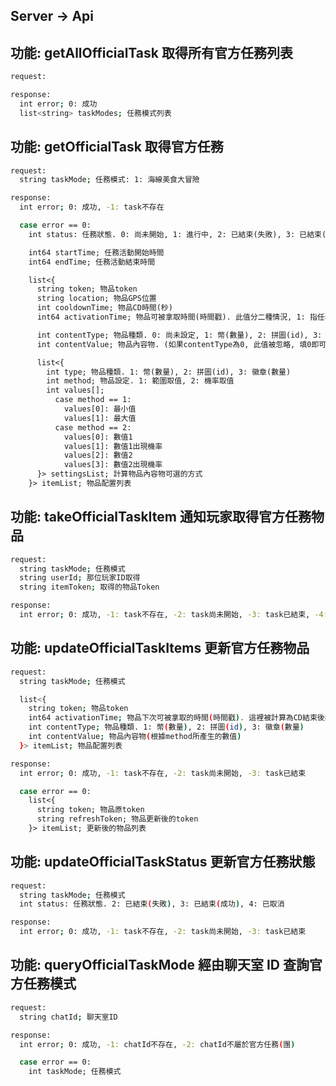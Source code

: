 ## Server -> Api

## 功能: getAllOfficialTask 取得所有官方任務列表

```bash
request:
```

```bash
response:
  int error; 0: 成功
  list<string> taskModes; 任務模式列表
```

## 功能: getOfficialTask 取得官方任務

```bash
request:
  string taskMode; 任務模式: 1: 海線美食大冒險
```

```bash
response:
  int error; 0: 成功, -1: task不存在

  case error == 0:
    int status: 任務狀態. 0: 尚未開始, 1: 進行中, 2: 已結束(失敗), 3: 已結束(成功), 4: 已取消

    int64 startTime; 任務活動開始時間
    int64 endTime; 任務活動結束時間

    list<{
      string token; 物品token
      string location; 物品GPS位置
      int cooldownTime; 物品CD時間(秒)
      int64 activationTime; 物品可被拿取時間(時間戳). 此值分二種情況, 1: 指任務開始後, 首次出現的時間. 2: 被拿取後, CD結束後的時間

      int contentType; 物品種類. 0: 尚未設定, 1: 幣(數量), 2: 拼圖(id), 3: 徽章(數量)
      int contentValue; 物品內容物. (如果contentType為0, 此值被忽略, 填0即可)

      list<{
        int type; 物品種類. 1: 幣(數量), 2: 拼圖(id), 3: 徽章(數量)
        int method; 物品設定. 1: 範圍取值, 2: 機率取值
        int values[];
          case method == 1:
            values[0]: 最小值
            values[1]: 最大值
          case method == 2:
            values[0]: 數值1
            values[1]: 數值1出現機率
            values[2]: 數值2
            values[3]: 數值2出現機率
      }> settingsList; 計算物品內容物可選的方式
    }> itemList; 物品配置列表
```

## 功能: takeOfficialTaskItem 通知玩家取得官方任務物品

```bash
request:
  string taskMode; 任務模式
  string userId; 那位玩家ID取得
  string itemToken; 取得的物品Token
```

```bash
response:
  int error; 0: 成功, -1: task不存在, -2: task尚未開始, -3: task已結束, -4: 物品token無效, -5: 物品不可取(如CD期間)
```

## 功能: updateOfficialTaskItems 更新官方任務物品

```bash
request:
  string taskMode; 任務模式

  list<{
    string token; 物品token
    int64 activationTime; 物品下次可被拿取的時間(時間戳). 這裡被計算為CD結束後的時間, 但若是首次設定, 則直接回傳getOfficialTask所取得的時間
    int contentType; 物品種類. 1: 幣(數量), 2: 拼圖(id), 3: 徽章(數量)
    int contentValue; 物品內容物(根據method所產生的數值)
  }> itemList; 物品配置列表
```

```bash
response:
  int error; 0: 成功, -1: task不存在, -2: task尚未開始, -3: task已結束

  case error == 0:
    list<{
      string token; 物品原token
      string refreshToken; 物品更新後的token
    }> itemList; 更新後的物品列表
```

## 功能: updateOfficialTaskStatus 更新官方任務狀態

```bash
request:
  string taskMode; 任務模式
  int status: 任務狀態. 2: 已結束(失敗), 3: 已結束(成功), 4: 已取消
```

```bash
response:
  int error; 0: 成功, -1: task不存在, -2: task尚未開始, -3: task已結束
```

## 功能: queryOfficialTaskMode 經由聊天室 ID 查詢官方任務模式

```bash
request:
  string chatId; 聊天室ID
```

```bash
response:
  int error; 0: 成功, -1: chatId不存在, -2: chatId不屬於官方任務(團)

  case error == 0:
    int taskMode; 任務模式
```
